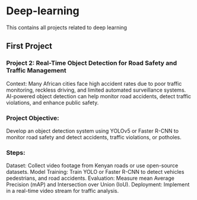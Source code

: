 # Deep-learning
This contains all projects related to deep learning
## First Project
### Project 2: Real-Time Object Detection for Road Safety and Traffic Management
Context:
Many African cities face high accident rates due to poor traffic monitoring, reckless driving, and limited automated surveillance systems. AI-powered object detection can help monitor road accidents, detect traffic violations, and enhance public safety.

### Project Objective:
Develop an object detection system using YOLOv5 or Faster R-CNN to monitor road safety and detect accidents, traffic violations, or potholes.

### Steps:
Dataset: Collect video footage from Kenyan roads or use open-source datasets.
Model Training: Train YOLO or Faster R-CNN to detect vehicles pedestrians, and road accidents.
Evaluation: Measure mean Average Precision (mAP) and Intersection over Union (IoU).
Deployment: Implement in a real-time video stream for traffic analysis.
